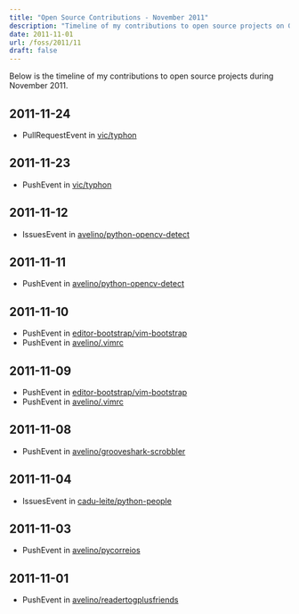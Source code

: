 ```yaml
---
title: "Open Source Contributions - November 2011"
description: "Timeline of my contributions to open source projects on GitHub during November 2011."
date: 2011-11-01
url: /foss/2011/11
draft: false
---
```


Below is the timeline of my contributions to open source projects during November 2011.

## 2011-11-24

- PullRequestEvent in [vic/typhon](https://github.com/vic/typhon)

## 2011-11-23

- PushEvent in [vic/typhon](https://github.com/vic/typhon)

## 2011-11-12

- IssuesEvent in [avelino/python-opencv-detect](https://github.com/avelino/python-opencv-detect)

## 2011-11-11

- PushEvent in [avelino/python-opencv-detect](https://github.com/avelino/python-opencv-detect)

## 2011-11-10

- PushEvent in [editor-bootstrap/vim-bootstrap](https://github.com/editor-bootstrap/vim-bootstrap)
- PushEvent in [avelino/.vimrc](https://github.com/avelino/.vimrc)

## 2011-11-09

- PushEvent in [editor-bootstrap/vim-bootstrap](https://github.com/editor-bootstrap/vim-bootstrap)
- PushEvent in [avelino/.vimrc](https://github.com/avelino/.vimrc)

## 2011-11-08

- PushEvent in [avelino/grooveshark-scrobbler](https://github.com/avelino/grooveshark-scrobbler)

## 2011-11-04

- IssuesEvent in [cadu-leite/python-people](https://github.com/cadu-leite/python-people)

## 2011-11-03

- PushEvent in [avelino/pycorreios](https://github.com/avelino/pycorreios)

## 2011-11-01

- PushEvent in [avelino/readertogplusfriends](https://github.com/avelino/readertogplusfriends)

